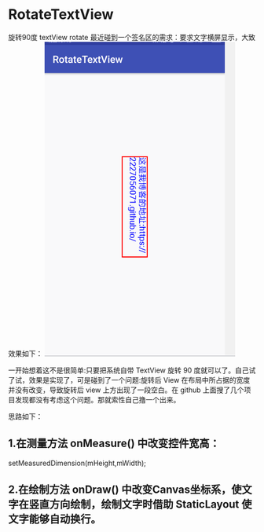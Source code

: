 # RotateTextView
旋转90度 textView rotate
最近碰到一个签名区的需求：要求文字横屏显示，大致效果如下：
![](https://raw.githubusercontent.com/2227056071/imges/master/rotateTextView_1.png)

一开始想着这不是很简单:只要把系统自带 TextView 旋转 90 度就可以了。自己试了试，效果是实现了，可是碰到了一个问题:旋转后 View 在布局中所占据的宽度并没有改变，导致旋转后 view 上方出现了一段空白。在 github 上面搜了几个项目发现都没有考虑这个问题。那就索性自己撸一个出来。

思路如下：
## 1.在测量方法 onMeasure() 中改变控件宽高：
  setMeasuredDimension(mHeight,mWidth);
## 2.在绘制方法 onDraw() 中改变Canvas坐标系，使文字在竖直方向绘制，绘制文字时借助 StaticLayout 使文字能够自动换行。

